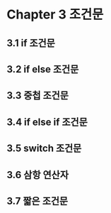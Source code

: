 # Chapter 3 조건문


## 3.1 if 조건문
## 3.2 if else 조건문
## 3.3 중첩 조건문
## 3.4 if else if 조건문
## 3.5 switch 조건문
## 3.6 삼항 연산자
## 3.7 짧은 조건문
